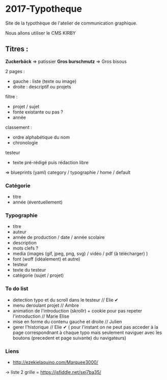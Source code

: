 # 2017-Typotheque

Site de la typothèque de l'atelier de communication graphique.

Nous allons utiliser le CMS KIRBY

## Titres :

**Zuckerbäck** => patissier
**Gros burschmutz** => Gros bisous 


2 pages :
- gauche : liste (texte ou image)
- droite : descriptif ou projets

filtre :
- projet / sujet
- fonte existante ou pas ? 
- année

classement :
- ordre alphabétique du nom
- chronologie

testeur
- texte pré-rédigé puis rédaction libre

=> blueprints (yaml)
category / typographie / home / default

### Catégorie

- titre
- année (éventuellement)

### Typographie

- titre
- auteur
- année de production / date / année scolaire
- description
- mots clefs ?
- media (images (gif, jpeg, png, svg) / vidéo / pdf (à télécharger) )
- font (woff (idéalement) et autre)
- testeur
- texte du testeur
- catégorie (sujet / projet)


### To do list 

- detection typo et du scroll dans le testeur // Elie  ✔
- menu deroulant projet // Ambre
- animation de l'introduction (skrollr) + cookie pour pas repeter l'introduction // Marie Elise
- mise en forme du contenu gauche et droite // Julien
- gerer l'historique // Elie ✔ ( pour l'instant on ne peut pas acceder à la page correspondnant à chaque typo mais seulement naviguer avec les boutons (precedent et page suivante) du navigateurs)

### Liens

- http://ezekielaquino.com/Marquee3000/


-> liste 2 grille = https://jsfiddle.net/sej7ba35/
